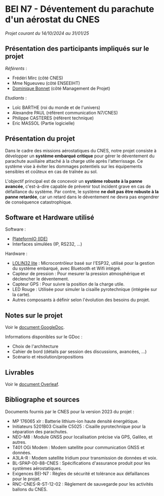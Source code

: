 # BEI N7 - Déventement du parachute d'un aérostat du CNES

_Projet courant du 14/10/2024 au 31/01/25_

## Présentation des participants impliqués sur le projet

_Référents_ : 
- Frédéri Mirc (côté CNES)
- Mme Ngueuveu (côté ENSEEIHT)
- [Dominique Bonnet](domi.bonnet1301@gmail.com) (côté Management de Projet)

_Etudiants_ : 
- Loïc BARTHE (roi du monde et de l'univers)
- Alexandre PAUL (référent communication N7/CNES)
- Philippe CASTERES (référent technique)
- Eric MASSOL (Partie logicielle)


## Présentation du projet

Dans le cadre des missions aérostatiques du CNES, notre projet consiste à développer un **système embarqué critique** pour gérer le déventement du parachute auxiliaire attaché à la charge utile après l'atterrissage. Ce système vise à éviter les dommages potentiels sur les équipements sensibles et coûteux en cas de traînée au sol.

L'objectif principal est de concevoir un **système robuste à la panne avancée**, c'est-à-dire capable de prévenir tout incident grave en cas de défaillance du système. Par contre, le système **ne doit pas être robuste à la panne retardée**, car un retard dans le déventement ne devra pas engendrer de conséquence catastrophique.

## Software et Hardware utilisé

Software :
- [PlateformIO (IDE)](https://docs.platformio.org/en/latest/integration/ide/vscode.html#quick-start)
- Interfaces simulées (IP, RS232, ...)

Hardware :
- [LOLIN32 lite](https://done.land/components/microcontroller/families/esp/esp32/classicesp32/lolin32lite) : Microcontrôleur basé sur l'ESP32, utilisé pour la gestion du système embarqué, avec Bluetooth et Wifi intégré.
- Capteur de pression : Pour mesurer la pression atmosphérique et déclencher le déventement.
- Capteur GPS : Pour suivre la position de la charge utile.
- LED Rouge : Utilisée pour simuler la cisaille pyrotechnique (intégrée sur la carte).
- Autres composants à définir selon l'évolution des besoins du projet.
  
## Notes sur le projet 

Voir le [document GoogleDoc](https://docs.google.com/document/d/1yEBZwkAotjjVfws7N74zM9AiAjlbJXa6hhRctntPxCY/edit?fbclid=IwZXh0bgNhZW0CMTEAAR3wG8gkI7EsubNybudH30e5RwjPdxpOzc_iaubtv1RLq3AyE7vgB09_yl0_aem_Xj5WXP8BO6CuP0Sx3GrTsQ&tab=t.0).

Informations disponibles sur le GDoc :
- Choix de l'architecture
- Cahier de bord (détails par session des discussions, avancées, ...)
- Scénario et résolution/propositions

## Livrables

Voir le [document Overleaf](https://www.overleaf.com/project/6729cfde7fe7d59a85ce2051).

## Bibliographe et sources

Documents fournis par le CNES pour la version 2023 du projet : 
- MP 176065 xlr : Batterie lithium-ion haute densité énergétique.
- Initiateurs 5201B03 Cisaille C5025 : Cisaille pyrotechnique pour la séparation des parachutes.
- NEO-M8 : Module GNSS pour localisation précise via GPS, Galileo, et autres.
- T401 OGi Modem : Modem satellite pour communication GNSS et données.
- A3LA-R : Modem satellite Iridium pour transmission de données et voix.
- BL-SPAP-00-88-CNES : Spécifications d'assurance produit pour les systèmes aérostatiques.
- Exigences BEI-N7 : Règles de sécurité et tolérance aux défaillances pour le projet.
- RNC-CNES-R-ST-12-02 : Règlement de sauvegarde pour les activités ballons du CNES.
